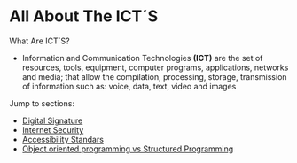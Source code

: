 <!DOCTYPE html>
<html>
  <head>
    <meta charset="utf-8">
    <title>Proyect: WebPage</title>
    <h1 id="#All about the Tic´s">All About The ICT´S</h1>
    </head>
    <body>
    <p>What Are ICT´S?
      <ul>
        <li>Information and Communication Technologies <strong>(ICT)</strong> are the set of resources, tools, equipment, computer programs, applications, networks and media; that allow the compilation, processing, storage, transmission of information such as: voice, data, text, video and images</li>
    </ul>
    </p>
    <p2> Jump to sections:
      <ul>
       <li><a href="https://miguelfructus.github.io/digital-signature">Digital Signature</a></li>
       <li><a href="https://miguelfructus.github.io/internet-security">Internet Security</a></li>
       <li><a href="#Accessibility Standars">Accessibility Standars</a></li>
       <li><a href="#Object oriented programming vs Structured Programming">Object oriented programming vs Structured Programming</a></li>
      </ul>
    </p2>
      
  </body>
  </html>
